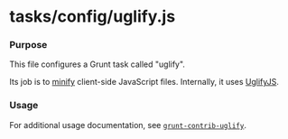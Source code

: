 # tasks/config/uglify.js

### Purpose

This file configures a Grunt task called "uglify".

Its job is to [minify](https://en.wikipedia.org/wiki/Minification_(programming)) client-side JavaScript files.  Internally, it uses [UglifyJS](https://www.npmjs.com/package/uglifyjs).

### Usage

For additional usage documentation, see [`grunt-contrib-uglify`](https://npmjs.com/package/grunt-contrib-uglify).



<docmeta name="displayName" value="uglify.js">

